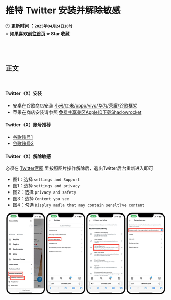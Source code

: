 # 推特 Twitter 安装并解除敏感
🕛 **更新时间 ：`2025年04月24日10时`**  
⭐ **如果喜欢[前往首页](https://github.com/wangzai69/fanqiang) ⭐ Star 收藏**  

<br><br>

##  正文
<br>

#### Twitter（X）安装
- 安卓在谷歌商店安装 [小米/红米/oppo/vivo/华为/荣耀/谷歌框架](https://github.com/wangzai69/fanqiang/blob/main/wiki/GooglePlay.md)
- 苹果在商店安装请参照 [免费共享美区AppleID下载Shadowrocket](https://github.com/wangzai69/fanqiang/blob/main/ios/Shadowrocket.md)

#### Twitter（X）账号推荐
- [谷歌账号1](https://www.henduohao.com/)
- [谷歌账号2](https://accsou.com/)

#### Twitter（X）解除敏感<br>
必须在 <a href="https://twitter.com" target="_blank">Twitter官网</a> 里按照图片操作解除后，退出Twitter后台重新进入即可

- 图1：选择 `settings and Support`
- 图1：选择 `settings and privacy`
- 图2：选择 `privacy and safety`
- 图3：选择 `Content you see`
- 图4：勾选 `Display medla that may contain sensltlve content`

![图片描述](https://github.com/wangzai69/Twitter/blob/main/11.png?raw=true)

